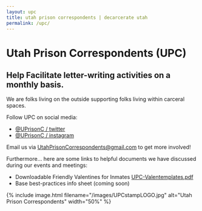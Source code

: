 ```yaml
---
layout: upc
title: utah prison correspondents | decarcerate utah
permalink: /upc/
---
```


# Utah Prison Correspondents (UPC)

## Help Facilitate letter-writing activities on a monthly basis.

We are folks living on the outside supporting folks living within carceral
spaces.

Follow UPC on social media:

- [@UPrisonC / twitter](https://twitter.com/UPrisonC)
- [@UPrisonC / instagram](https://www.instagram.com/UprisonC)

Email us via
[UtahPrisonCorrespondents@gmail.com](mailto:UtahPrisonCorrespondents@gmail.com)
to get more involved!

Furthermore... here are some links to helpful documents we have discussed
during our events and meetings:

- Downloadable Friendly Valentines for Inmates
  [UPC-Valentemplates.pdf](/images/UPC-valentemplates.pdf)
- Base best-practices info sheet (coming soon)

{% include image.html
  filename="/images/UPCstampLOGO.jpg"
  alt="Utah Prison Correspondents"
  width="50%"
%}



